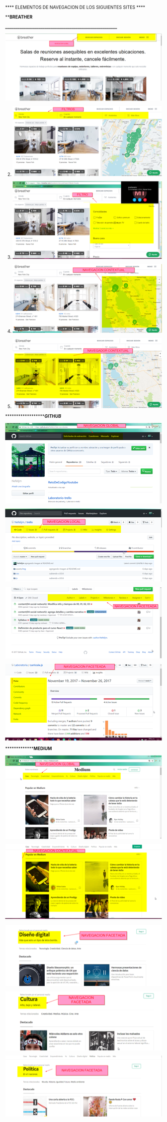
**** ELEMENTOS DE NAVEGACION DE LOS SIGUIENTES SITES  ****

**********BREATHER********

**______________________________________________________**

 ![recursos](images/breather1.png)

2. ![recursos](images/breather2.png)

3. ![recursos](images/breather3.png)

4. ![recursos](images/breather4.png)

5. ![recursos](images/breather5.png)




*************************GITHUB*******

![recursos](images/github1.png)

![recursos](images/github2.png)

![recursos](images/github3.png)

![recursos](images/github4.png)


***********************MEDIUM**********

![recursos](images/medium1.png)

![recursos](images/medium2.png)

![recursos](images/medium3.png)

![recursos](images/medium4.png)

![recursos](images/medium5.png)
